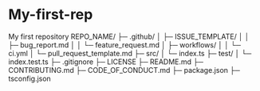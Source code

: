 # My-first-rep
My first repository
REPO_NAME/
├─ .github/
│  ├─ ISSUE_TEMPLATE/
│  │  ├─ bug_report.md
│  │  └─ feature_request.md
│  ├─ workflows/
│  │  └─ ci.yml
│  └─ pull_request_template.md
├─ src/
│  └─ index.ts
├─ test/
│  └─ index.test.ts
├─ .gitignore
├─ LICENSE
├─ README.md
├─ CONTRIBUTING.md
├─ CODE_OF_CONDUCT.md
├─ package.json
├─ tsconfig.json
